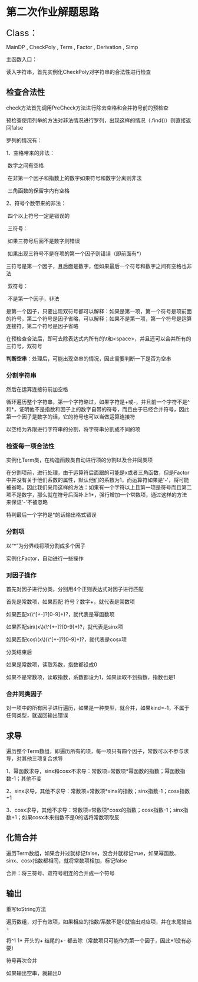 # 第二次作业解题思路

<font size=5> Class：</font>

MainDP , CheckPoly , Term , Factor , Derivation , Simp

主函数入口：

读入字符串，首先实例化CheckPoly对字符串的合法性进行检查

## 检查合法性

check方法首先调用PreCheck方法进行除去空格和合并符号前的预检查

预检查使用列举的方法对非法情况进行罗列，出现这样的情况（.find()）则直接返回false

罗列的情况有：

1、空格带来的非法：

​	数字之间有空格

​	在非第一个因子和指数上的数字如果符号和数字分离则非法

​	三角函数的保留字内有空格

2、符号个数带来的非法：

​	四个以上符号一定是错误的

​	三符号：

​		如果三符号后面不是数字则错误

​		如果出现三符号不是在项的第一个因子则错误（即前面有*）

​		三符号是第一个因子，且后面是数字，但如果最后一个符号和数字之间有空格也非法

​	双符号：

​		不是第一个因子，非法

​		是第一个因子，只要出现双符号都可以解释：如果是第一项，第一个符号是项前面的符号，第二个符号是因子省略，可以解释；如果不是第一项，第一个符号是运算连接符，第二个符号是因子省略

在预检查合法后，即可去除表达式内所有的\t和\<space>，并且还可以合并所有的三符号，双符号

**判断空串**：处理后，可能出现空串的情况，因此需要判断一下是否为空串

### 分割字符串

然后在运算连接符前加空格

循环遍历整个字符串，第一个字符略过，如果字符是+或-，并且前一个字符不是^和*，证明他不是指数和因子上的数字自带的符号，而且由于已经合并符号，因此第一个因子是数字的话，它的符号也可以当做运算连接符

以空格为界限进行字符串的分割，将字符串分割成不同的项

### 检查每一项合法性

实例化Term类，在构造函数类自动进行项的分割以及合并同类项

在分割项前，进行处理，由于运算符后面跟的可能是x或者三角函数，但是Factor中并没有关于他们系数的属性，默认他们的系数为1，而运算符如果是'-'，将可能被省略，因此我们采用这样的方法：如果有一个字符以上且第一项是符号而且第二项不是数字，那么就在符号后面补上1*，强行增加一个常数项，通过这样的方法来保证'-'不被忽略

特判最后一个字符是*的话输出格式错误

### 分割项

以“*”为分界线将项分割成多个因子

实例化Factor，自动进行一些操作

### 对因子操作

首先对因子进行分类，分别用4个正则表达式对因子进行匹配

首先是常数项，如果匹配  符号？数字+，就代表是常数项

如果匹配x(\\^[+-]?[0-9]+)?，就代表是幂函数项

如果匹配sin\\(x\\)(\\^[+-]?[0-9]+)?，就代表是sinx项

如果匹配cos\\(x\\)(\\^[+-]?[0-9]+)?，就代表是cosx项

分类结束后

如果是常数项，读取系数，指数都设成0

如果不是常数项，读取指数，系数都设为1，如果读取不到指数，指数也是1

### 合并同类因子

对一项中的所有因子进行遍历，如果是一种类型，就合并，如果kind=-1，不属于任何类型，就返回输出错误



## 求导

遍历整个Term数组，即遍历所有的项，每一项只有四个因子，常数可以不参与求导，对其他三项复合求导

1、幂函数求导，sinx和cosx不求导：常数项=常数项*幂函数的指数；幂函数指数-1；其他不变

2、sinx求导，其他不求导：常数项=常数项*sinx的指数；sinx指数-1；cosx指数+1

3、cosx求导，其他不求导：常数项=常数项*cosx的指数；cosx指数-1；sinx指数+1；如果cosx本来指数不是0的话将常数项取反

## 化简合并

遍历Term数组，如果合并过就标记false，没合并就标记true，如果幂函数、sinx、cosx指数都相同，就将常数项相加，标记false

合并：将三符号、双符号相连的合并成一个符号

## 输出

重写toString方法

遍历数组，对于有效项，如果相应的指数/系数不是0就输出对应项，并在末尾输出+

将^1  1*  开头的+  结尾的+-  都去除（常数项只可能作为第一个因子，因此*1没有必要）

符号再次合并

如果输出空串，就输出0






























